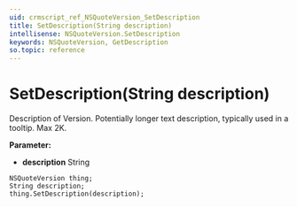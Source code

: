 ```yaml
---
uid: crmscript_ref_NSQuoteVersion_SetDescription
title: SetDescription(String description)
intellisense: NSQuoteVersion.SetDescription
keywords: NSQuoteVersion, GetDescription
so.topic: reference
---
```


# SetDescription(String description)

Description of Version. Potentially longer text description, typically used in a tooltip. Max 2K.

**Parameter:** 
 - **description** String

```crmscript
NSQuoteVersion thing;
String description;
thing.SetDescription(description);
```

